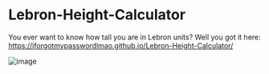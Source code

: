 # Lebron-Height-Calculator
You ever want to know how tall you are in Lebron units? Well you got it here: <https://iforgotmypasswordlmao.github.io/Lebron-Height-Calculator/>

![image](https://github.com/user-attachments/assets/57e0de86-cb95-49a8-a573-6ff2cea10fa0)
